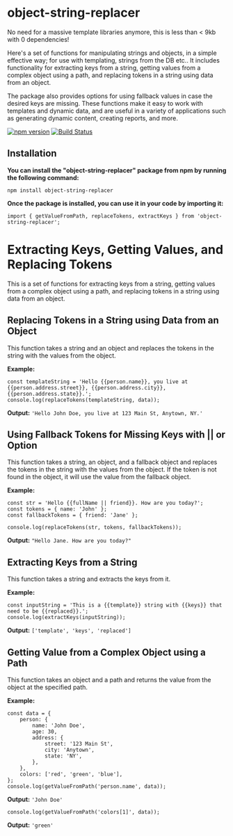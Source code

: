 # object-string-replacer

No need for a massive template libraries anymore, this is less than < 9kb with 0 dependencies!

Here's a set of functions for manipulating strings and objects, in a simple effective way; for use with templating, strings from the DB etc.. It includes functionality for extracting keys from a string, getting values from a complex object using a path, and replacing tokens in a string using data from an object. 

The package also provides options for using fallback values in case the desired keys are missing. These functions make it easy to work with templates and dynamic data, and are useful in a variety of applications such as generating dynamic content, creating reports, and more.

[![npm version](https://badge.fury.io/js/object-string-replacer.svg)](https://badge.fury.io/js/object-string-replacer)
[![Build Status](https://travis-ci.org/M-Chris/object-string-replacer.svg?branch=master)](https://travis-ci.org/M-Chris/object-string-replacer)




## Installation

**You can install the "object-string-replacer" package from npm by running the following command:**
```
npm install object-string-replacer
```
**Once the package is installed, you can use it in your code by importing it:**
```
import { getValueFromPath, replaceTokens, extractKeys } from 'object-string-replacer';
```



# Extracting Keys, Getting Values, and Replacing Tokens
This is a set of functions for extracting keys from a string, getting values from a complex object using a path, and replacing tokens in a string using data from an object.



## Replacing Tokens in a String using Data from an Object
This function takes a string and an object and replaces the tokens in the string with the values from the object.

**Example:**
```
const templateString = 'Hello {{person.name}}, you live at {{person.address.street}}, {{person.address.city}}, {{person.address.state}}.';
console.log(replaceTokens(templateString, data));
```
**Output:** `'Hello John Doe, you live at 123 Main St, Anytown, NY.'`




## Using Fallback Tokens for Missing Keys with || or Option
This function takes a string, an object, and a fallback object and replaces the tokens in the string with the values from the object. If the token is not found in the object, it will use the value from the fallback object.

**Example:**
```
const str = 'Hello {{fullName || friend}}. How are you today?';
const tokens = { name: 'John' };
const fallbackTokens = { friend: 'Jane' };

console.log(replaceTokens(str, tokens, fallbackTokens));
```
**Output:** `"Hello Jane. How are you today?"`




## Extracting Keys from a String
This function takes a string and extracts the keys from it.

**Example:**
```
const inputString = 'This is a {{template}} string with {{keys}} that need to be {{replaced}}.';
console.log(extractKeys(inputString));
```
**Output:** `['template', 'keys', 'replaced']`




## Getting Value from a Complex Object using a Path
This function takes an object and a path and returns the value from the object at the specified path.

**Example:**
```
const data = {
    person: {
        name: 'John Doe',
        age: 30,
        address: {
            street: '123 Main St',
            city: 'Anytown',
            state: 'NY',
        },
    },
    colors: ['red', 'green', 'blue'],
};
console.log(getValueFromPath('person.name', data));
```
**Output:** `'John Doe'`

```
console.log(getValueFromPath('colors[1]', data));
```
**Output:** `'green'`

